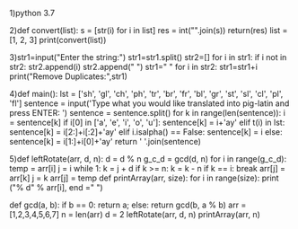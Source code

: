 


1)python 3.7

2)def convert(list):
    s = [str(i) for i in list]
    res = int("".join(s))
    return(res)
list = [1, 2, 3]
print(convert(list))



3)str1=input("Enter the string:")
str1=str1.split()
str2=[]
for i in str1:
    if i not in str2:
        str2.append(i)
        str2.append(" ")
str1=" "
for i in str2:
    str1=str1+i
print("Remove Duplicates:",str1)

4)def main():
        lst = ['sh', 'gl', 'ch', 'ph', 'tr', 'br', 'fr', 'bl', 'gr', 'st', 'sl', 'cl', 'pl', 'fl']
        sentence = input('Type what you would like translated into pig-latin and press ENTER: ')
        sentence = sentence.split()
        for k in range(len(sentence)):
                i = sentence[k]
                if i[0] in ['a', 'e', 'i', 'o', 'u']:
                        sentence[k] = i+'ay'
                elif t(i) in lst:
                        sentence[k] = i[2:]+i[:2]+'ay'
                elif i.isalpha() == False:
                        sentence[k] = i
                else:
                        sentence[k] = i[1:]+i[0]+'ay'
        return ' '.join(sentence)

5)def leftRotate(arr, d, n):
    d = d % n
    g_c_d = gcd(d, n)
    for i in range(g_c_d):
        temp = arr[i]
        j = i
        while 1:
            k = j + d
            if k >= n:
                k = k - n
            if k == i:
                break
            arr[j] = arr[k]
            j = k
        arr[j] = temp
def printArray(arr, size):
    for i in range(size):
        print ("% d" % arr[i], end =" ")

def gcd(a, b):
    if b == 0:
        return a;
    else:
        return gcd(b, a % b)
arr = [1,2,3,4,5,6,7]
n = len(arr)
d = 2
leftRotate(arr, d, n)
printArray(arr, n)

